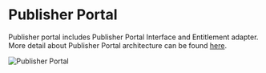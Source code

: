 # Publisher Portal

Publisher portal includes Publisher Portal Interface and Entitlement adapter. More detail about Publisher Portal architecture can be found [here](https://drive.google.com/file/d/14EpF-kY6YrzZHoZLVGbW3ftIM-nSoq3v/view?usp=sharing).

![Publisher Portal](https://drive.google.com/file/d/1l6Ao35nJYiDhogHZQZ4pnpkMwHnmk5a2/view?usp=sharing)